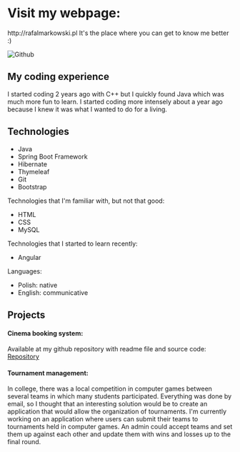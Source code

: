 # Visit my webpage:
<div align=”center”> http://rafalmarkowski.pl It's the place where you can get to know me better :) </div>

![Github](https://user-images.githubusercontent.com/46786100/115771083-ce417c80-a3ad-11eb-9574-9e63e6956591.jpg)

## My coding experience

I started coding 2 years ago with C++ but I quickly found Java which was much more fun to learn. I started coding more intensely about a year ago because I knew it was what I 
wanted to do for a living.

## Technologies

- Java
- Spring Boot Framework
- Hibernate
- Thymeleaf
- Git
- Bootstrap

Technologies that I'm familiar with, but not that good:
- HTML
- CSS
- MySQL

Technologies that I started to learn recently:
- Angular

Languages:
- Polish: native
- English: communicative

## Projects

#### Cinema booking system:

Available at my github repository with readme file and source code: [Repository](https://github.com/MarkowskiRafal/Cinema-booking-system)

#### Tournament management:

In college, there was a local competition in computer games between several teams in which many students participated. Everything was done by email, so I thought that an 
interesting solution would be to create an application that would allow the organization of tournaments.
I'm currently working on an application where users can submit their teams to tournaments held in computer games. An admin could accept teams and set them up against each other 
and update them with wins and losses up to the final round.

